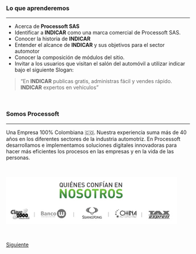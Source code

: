 

### Lo que aprenderemos
---

- Acerca de **Processoft SAS**
- Identificar a **INDICAR** como una marca comercial de Processoft SAS.
- Conocer la historia de **INDICAR**
- Entender el alcance de **INDICAR** y sus objetivos para el sector automotor
- Conocer la composición de módulos del sitio.
- Invitar a los usuarios que visitan el salón del automóvil a utilizar indicar bajo el siguiente Slogan:

> “En **INDICAR** publicas gratis, administras fácil y vendes rápido. **INDICAR** expertos en vehículos”

<br />

### Somos Processoft
---

Una Empresa 100% Colombiana 🇨🇴. Nuestra experiencia suma más de 40 años en los diferentes sectores de la
industria automotriz.
En Processoft desarrollamos e implementamos soluciones digitales innovadoras para hacer más eficientes los procesos en las empresas y en la vida de las personas.

<br />

![Clientes Processoft](images/clientes.jpg#img-fluid)


<!-- Página siguiente -->
<br />

[Siguiente](page.html#/cap2.md)